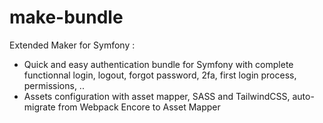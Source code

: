 # make-bundle
Extended Maker for Symfony : 

- Quick and easy authentication bundle for Symfony with complete functionnal login, logout, forgot password, 2fa, first login process, permissions, ..
- Assets configuration with asset mapper, SASS and TailwindCSS, auto-migrate from Webpack Encore to Asset Mapper
